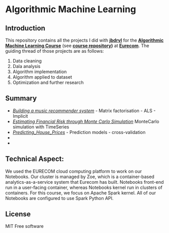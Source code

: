 # Algorithmic Machine Learning

## Introduction 

This repository contains all the projects I did with **[jbdrvl](https://jbdrvl.github.io)** for the **[Algorithmic Machine Learning Course](http://www.eurecom.fr/en/course/AML-2018Spring)** (see **[course repository](https://github.com/DistributedSystemsGroup/Algorithmic-Machine-Learning))**  at **[Eurecom](http://www.eurecom.fr/en)**. 
The guiding thread of those projects are as follows:
1. Data cleaning
2. Dala analysis
3. Algorithm implementation
4. Algorithm applied to dataset
5. Optimization and further research

## Summary
- *[Building a music recommender system](https://github.com/AnBucquet/Algorithmic_Machine_Learning/tree/master/Building_a_Music_Recommender_System)* - Matrix factorisation - ALS - Implicit
- *[Estimating Financial Risk through Monte Carlo Simulation](https://github.com/AnBucquet/Algorithmic_Machine_Learning/tree/master/Estimating_Financial_Risk_through_Monte_Carlo_Simulation)* MonteCarlo simulation with TimeSeries 
- *[Predicting_House_Prices](https://github.com/AnBucquet/Algorithmic_Machine_Learning/tree/master/Predicting_House_Prices)* - Prediction models - cross-validation
-
-



## Technical Aspect:

   We used the EURECOM cloud computing platform to work on our Notebooks. Our cluster is managed by Zoe, which is a container-based analytics-as-a-service system that Eurecom has built. Notebooks front-end run in a user-facing container, whereas Notebooks kernel run in clusters of containers. For this course, we focus on Apache Spark kernel. All of our Notebooks are configured to use Spark Python API.

## License
MIT Free software
